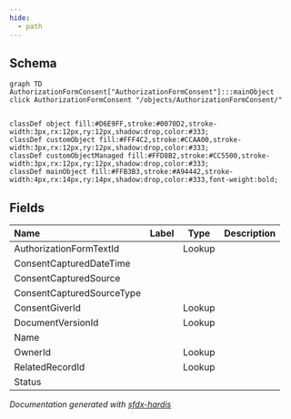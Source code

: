 ```yaml
---
hide:
  - path
---
```



## Schema

```mermaid
graph TD
AuthorizationFormConsent["AuthorizationFormConsent"]:::mainObject
click AuthorizationFormConsent "/objects/AuthorizationFormConsent/"


classDef object fill:#D6E9FF,stroke:#0070D2,stroke-width:3px,rx:12px,ry:12px,shadow:drop,color:#333;
classDef customObject fill:#FFF4C2,stroke:#CCAA00,stroke-width:3px,rx:12px,ry:12px,shadow:drop,color:#333;
classDef customObjectManaged fill:#FFD8B2,stroke:#CC5500,stroke-width:3px,rx:12px,ry:12px,shadow:drop,color:#333;
classDef mainObject fill:#FFB3B3,stroke:#A94442,stroke-width:4px,rx:14px,ry:14px,shadow:drop,color:#333,font-weight:bold;

```


<!-- Object description -->

## Fields

| Name      | Label | Type | Description |
| :-------- | :---- | :--: | :---------- | 
| AuthorizationFormTextId |  | Lookup | <!-- --> |
| ConsentCapturedDateTime |  |  | <!-- --> |
| ConsentCapturedSource |  |  | <!-- --> |
| ConsentCapturedSourceType |  |  | <!-- --> |
| ConsentGiverId |  | Lookup | <!-- --> |
| DocumentVersionId |  | Lookup | <!-- --> |
| Name |  |  | <!-- --> |
| OwnerId |  | Lookup | <!-- --> |
| RelatedRecordId |  | Lookup | <!-- --> |
| Status |  |  | <!-- --> |








_Documentation generated with [sfdx-hardis](https://sfdx-hardis.cloudity.com)_
